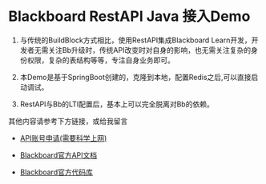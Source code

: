 # Blackboard RestAPI Java 接入Demo


1.  与传统的BuildBlock方式相比，使用RestAPI集成Blackboard Learn开发，开发者无需关注Bb升级时，传统API改变时对自身的影响，也无需关注复杂的身份权限，复杂的表结构等等，专注自身业务即可。

2.  本Demo是基于SpringBoot创建的，克隆到本地，配置Redis之后,可以直接启动调试。

3.  RestAPI与Bb的LTI配置后，基本上可以完全脱离对Bb的依赖。

其他内容请参考下方链接，或给我留言

* [API账号申请(需要科学上网)](https://developer.blackboard.com/portal/displayApi/Learn)

* [Blackboard官方API文档](https://developer.blackboard.com/portal/displayApi/Learn/)

* [Blackboard官方代码库](https://github.com/blackboard/)
